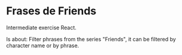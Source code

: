 # Frases de Friends

Intermediate exercise React.

Is about:
Filter phrases from the series "Friends", it can be filtered by character name or by phrase.
